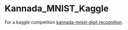 # Kannada_MNIST_Kaggle
For a kaggle competition [kannada-mnist-digit recognition](https://www.kaggle.com/c/Kannada-MNIST).
